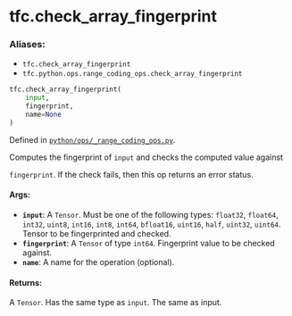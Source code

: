 
# tfc.check_array_fingerprint

### Aliases:

* `tfc.check_array_fingerprint`
* `tfc.python.ops.range_coding_ops.check_array_fingerprint`

``` python
tfc.check_array_fingerprint(
    input,
    fingerprint,
    name=None
)
```



Defined in [`python/ops/_range_coding_ops.py`](https://github.com/tensorflow/compression/tree/master/python/ops/_range_coding_ops.py).

<!-- Placeholder for "Used in" -->

Computes the fingerprint of `input` and checks the computed value against

`fingerprint`. If the check fails, then this op returns an error status.

#### Args:

* <b>`input`</b>: A `Tensor`. Must be one of the following types: `float32`, `float64`, `int32`, `uint8`, `int16`, `int8`, `int64`, `bfloat16`, `uint16`, `half`, `uint32`, `uint64`.
    Tensor to be fingerprinted and checked.
* <b>`fingerprint`</b>: A `Tensor` of type `int64`.
    Fingerprint value to be checked against.
* <b>`name`</b>: A name for the operation (optional).


#### Returns:

A `Tensor`. Has the same type as `input`. The same as input.
